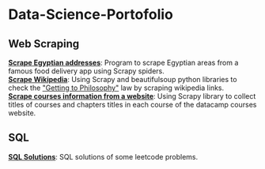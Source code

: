 # Data-Science-Portofolio

## Web Scraping
**[Scrape Egyptian addresses](https://github.com/nadamakram/restaurant-areas)**: Program to scrape Egyptian areas from a famous food delivery app using Scrapy spiders.
<br>
**[Scrape Wikipedia](https://github.com/nadamakram/getting-to-philosophy)**: Using Scrapy and beautifulsoup python libraries to check the ["Getting to Philosophy"](https://en.wikipedia.org/wiki/Wikipedia:Getting_to_Philosophy) law by scraping wikipedia links.
<br>
**[Scrape courses information from a website](https://github.com/nadamakram/courses-web-scraping)**: Using Scrapy library to collect titles of courses and chapters titles in each course of the datacamp courses website.
## SQL
**[SQL Solutions](https://github.com/nadamakram/Data-Science-Portofolio/tree/main/SQL)**: SQL solutions of some leetcode problems.

